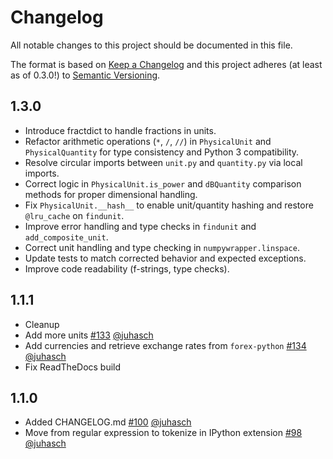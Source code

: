 Changelog
=========

All notable changes to this project should be documented in this file.

The format is based on [Keep a Changelog](http://keepachangelog.com/en/1.0.0/)
and this project adheres (at least as of 0.3.0!) to
[Semantic Versioning](https://semver.org/spec/v2.0.0.html).


1.3.0
-----

- Introduce fractdict to handle fractions in units.
- Refactor arithmetic operations (`*`, `/`, `//`) in `PhysicalUnit` and `PhysicalQuantity` for type consistency and Python 3 compatibility.
- Resolve circular imports between `unit.py` and `quantity.py` via local imports.
- Correct logic in `PhysicalUnit.is_power` and `dBQuantity` comparison methods for proper dimensional handling.
- Fix `PhysicalUnit.__hash__` to enable unit/quantity hashing and restore `@lru_cache` on `findunit`.
- Improve error handling and type checks in `findunit` and `add_composite_unit`.
- Correct unit handling and type checking in `numpywrapper.linspace`.
- Update tests to match corrected behavior and expected exceptions.
- Improve code readability (f-strings, type checks).



1.1.1
-----

- Cleanup
- Add more units
  [#133](https://github.com/juhasch/PhysicalQuantities/pull/133)
  [@juhasch](https://github.com/juhasch)
- Add currencies and retrieve exchange rates from `forex-python` 
  [#134](https://github.com/juhasch/PhysicalQuantities/pull/134)
  [@juhasch](https://github.com/juhasch)
- Fix ReadTheDocs build

1.1.0
-----

- Added CHANGELOG.md
   [#100](https://github.com/juhasch/PhysicalQuantities/pull/100)
   [@juhasch](https://github.com/juhasch)
- Move from regular expression to tokenize in IPython extension 
   [#98](https://github.com/juhasch/PhysicalQuantities/pull/98)
   [@juhasch](https://github.com/juhasch)

